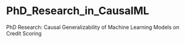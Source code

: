 # PhD_Research_in_CausalML
PhD Research: Causal Generalizability of Machine Learning Models on Credit Scoring
